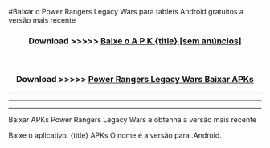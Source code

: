 #Baixar o Power Rangers Legacy Wars   para tablets Android gratuitos a versão mais recente


<div align="center">
<h3>Download >>>>> <a href="https://pt-web.web.app/?pt= {title}">Baixe o A P K {title} [sem anúncios]</a></h3><br>

<h3>Download >>>>> <a href="https://pt-web.web.app/?pt= {title}">Power Rangers Legacy Wars  Baixar APKs</a></h3>
</div>

----------------------------------------------------------

----------------------------------------------------------

----------------------------------------------------------

Baixar APKs Power Rangers Legacy Wars  e obtenha a versão mais recente

Baixe o aplicativo. {title} APKs O nome é a versão para .Android.


